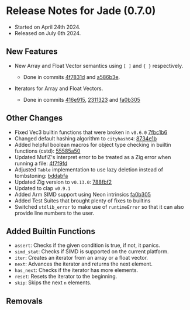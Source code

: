 # Release Notes for Jade (0.7.0)

- Started on April 24th 2024.
- Released on July 6th 2024.

## New Features

- New Array and Float Vector semantics using `[ ]` and `{ }` respectively.
  - Done in commits [4f7831d](https://github.com/Mustafif/MufiZ/commit/4f7831db35dbf55f0772b99c2a4bfbd5691d687d) and [a586b3e](https://github.com/Mustafif/MufiZ/commit/a586b3e0a068ea6c1faa2a8be43e1fd3ea92022c).

- Iterators for Array and Float Vectors.
  - Done in commits [416e915](https://github.com/Mustafif/MufiZ/commit/416e9153882c26c6e4ff3a32f6fd4ca5628e4253), [2311323](https://github.com/Mustafif/MufiZ/commit/2311323aea2358a68d001e33c7a01309f9532c6e) and [fa0b305](https://github.com/Mustafif/MufiZ/commit/fa0b30586b1d047eee483caaeeefdfd3b76d0313)

## Other Changes

- Fixed Vec3 builtin functions that were broken in `v0.6.0` [7fbc1b6](https://github.com/Mustafif/MufiZ/commit/7fbc1b62293d3b9ed1d58869fb96f12cd2024ff1)
- Changed default hashing algorithm to `cityhash64`: [8734e1b](https://github.com/Mustafif/MufiZ/commit/8734e1be3ea8115d7127989e863823635662c2d7)
- Added helpful boolean macros for object type checking in builtin functions (cstd): [55585a50](https://github.com/Mustafif/MufiZ/commit/5585a50607b38a10c02d35454b5abb48754b4d43)
- Updated MufiZ's interpret error to be treated as a Zig error when running a file: [4f7f9fd](https://github.com/Mustafif/MufiZ/commit/4f7f9fdaf69ec6d64da16d5733622b050e342fa1)
- Adjusted `Table` implementation to use lazy deletion instead of tombstoning: [bddabfa](https://github.com/Mustafif/MufiZ/commit/bddabfa6a01f4f8efd351a6cbe767edc75e8a422)
- Updated Zig version to `v0.13.0`: [788fbf2](https://github.com/Mustafif/MufiZ/commit/788fbf2f92cb435f1c6af66e94f10dccb95e295d)
- Updated to clap `v0.9.1`
- Added Arm SIMD support using Neon intrinsics [fa0b305](https://github.com/Mustafif/MufiZ/commit/fa0b30586b1d047eee483caaeeefdfd3b76d0313)
- Added Test Suites that brought plenty of fixes to builtins
- Switched `stdlib_error` to make use of `runtimeError` so that it can also
provide line numbers to the user.
## Added Builtin Functions

- `assert`: Checks if the given condition is true, if not, it panics.
- `simd_stat`: Checks if SIMD is supported on the current platform.
- `iter`: Creates an iterator from an array or a float vector.
- `next`: Advances the iterator and returns the next element.
- `has_next`: Checks if the iterator has more elements.
- `reset`: Resets the iterator to the beginning.
- `skip`: Skips the next `n` elements.

## Removals
